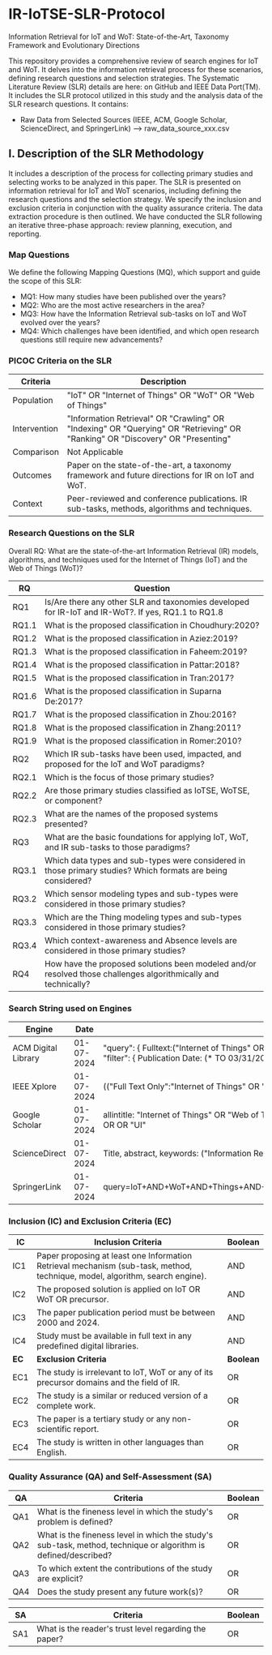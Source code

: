 # IR-IoTSE-SLR-Protocol
Information Retrieval for IoT and WoT: State-of-the-Art, Taxonomy Framework and Evolutionary Directions

This repository provides a comprehensive review of search engines for IoT and WoT. It delves into the information retrieval process for these scenarios, defining research questions and selection strategies. The Systematic Literature Review (SLR) details are here: on GitHub and IEEE Data Port(TM). It includes the SLR protocol utilized in this study and the analysis data of the SLR research questions. It contains:
* Raw Data from Selected Sources (IEEE, ACM, Google Scholar, ScienceDirect, and SpringerLink) --> raw_data_source_xxx.csv


## I. Description of the SLR Methodology
It includes a description of the process for collecting primary studies and selecting works to be analyzed in this paper. The SLR is presented on information retrieval for IoT and WoT scenarios, including defining the research questions and the selection strategy. We specify the inclusion and exclusion criteria in conjunction with the quality assurance criteria. The data extraction procedure is then outlined. We have conducted the SLR following an iterative three-phase approach: review planning, execution, and reporting. 

### Map Questions
We define the following Mapping Questions (MQ), which support and guide the scope of this SLR:
- MQ1: How many studies have been published over the years?
- MQ2: Who are the most active researchers in the area?
- MQ3: How have the Information Retrieval sub-tasks on IoT and WoT evolved over the years?
- MQ4: Which challenges have been identified, and which open research questions still require new advancements?

### PICOC Criteria on the SLR

| Criteria     | Description                                                                                                                   |
|--------------|-------------------------------------------------------------------------------------------------------------------------------|
| Population   | "IoT" OR "Internet of Things" OR "WoT" OR "Web of Things"                                                                     |
| Intervention | "Information Retrieval" OR "Crawling" OR "Indexing" OR "Querying" OR "Retrieving" OR "Ranking" OR "Discovery" OR "Presenting" |
| Comparison   | Not Applicable                                                                                                                |
| Outcomes     | Paper on the state-of-the-art, a taxonomy framework and future directions for IR on IoT and WoT.                              |
| Context      | Peer-reviewed and conference publications. IR sub-tasks, methods, algorithms and techniques.                                  |

### Research Questions on the SLR

Overall RQ: What are the state-of-the-art Information Retrieval (IR) models, algorithms, and techniques used for the Internet of Things (IoT) and the Web of Things (WoT)?

| RQ    | Question                                                                                                        |
|-------|-----------------------------------------------------------------------------------------------------------------|
| RQ1   | Is/Are there any other SLR and taxonomies developed for IR-IoT and IR-WoT?. If yes, RQ1.1 to RQ1.8              |
| RQ1.1 | What is the proposed classification in Choudhury:2020?                                                          |
| RQ1.2 | What is the proposed classification in Aziez:2019?                                                              |
| RQ1.3 | What is the proposed classification in Faheem:2019?                                                             |
| RQ1.4 | What is the proposed classification in Pattar:2018?                                                             |
| RQ1.5 | What is the proposed classification in Tran:2017?                                                               |
| RQ1.6 | What is the proposed classification in Suparna De:2017?                                                         |
| RQ1.7 | What is the proposed classification in Zhou:2016?                                                               |
| RQ1.8 | What is the proposed classification in Zhang:2011?                                                              |
| RQ1.9 | What is the proposed classification in Romer:2010?                                                              |
| RQ2   | Which IR sub-tasks have been used, impacted, and proposed for the IoT and WoT paradigms?                        |
| RQ2.1 | Which is the focus of those primary studies?                                                                    |
| RQ2.2 | Are those primary studies classified as IoTSE, WoTSE, or component?                                             |
| RQ2.3 | What are the names of the proposed systems presented?                                                           |
| RQ3 | What are the basic foundations for applying IoT, WoT, and IR sub-tasks to those paradigms?                        |
| RQ3.1 | Which data types and sub-types were considered in those primary studies? Which formats are being considered?    |
| RQ3.2 | Which sensor modeling types and sub-types were considered in those primary studies?                             |
| RQ3.3 | Which are the Thing modeling types and sub-types considered in those primary studies?                           |
| RQ3.4 | Which context-awareness and Absence levels are considered in those primary studies?                             |
| RQ4 | How have the proposed solutions been modeled and/or resolved those challenges algorithmically and technically?    |

### Search String used on Engines

| Engine              | Date       | Query                                                                                                                                                                                                                                                                                  | Annex     |
|---------------------|------------|----------------------------------------------------------------------------------------------------------------------------------------------------------------------------------------------------------------------------------------------------------------------------------------|-----------|
| ACM Digital Library | 01-07-2024 | "query": { Fulltext:("Internet of Things" OR "Web of Things" OR "IoT" OR "WoT") AND Abstract:("Information Retrieval" OR "Search Engine" OR "Crawling" OR "Service Discovery" OR "Indexing" OR "Ranking" OR "UI") } "filter": { Publication Date: (* TO 03/31/2022), ACM Content: DL } | Annex 1.1 |
| IEEE Xplore         | 01-07-2024 | (("Full Text Only":"Internet of Things" OR "Web of Things" OR "IoT" OR "WoT") AND ("Abstract":"Information Retrieval" OR "Search Engine" OR "Crawling" OR "Service Discovery" OR "Indexing" OR "Ranking" OR "UI"))                                                                     | Annex 1.2 |
| Google Scholar      | 01-07-2024 | allintitle: "Internet of Things" OR "Web of Things" OR "IoT" OR "WoT" "Information Retrieval" OR OR OR "Search Engine" OR OR OR "Crawling" OR OR OR "Service Discovery" OR OR OR "Indexing" OR OR OR "Ranking" OR OR OR "UI"                                                           | Annex 1.3 |
| ScienceDirect       | 01-07-2024 | Title, abstract, keywords: ("Information Retrieval" OR "Search Engine" OR "Crawling" OR "Indexing" OR "Ranking") AND ("Internet of Things" OR "Web of Things" OR "IoT" OR "WoT")                                                                                                       | Annex 1.4 |
| SpringerLink        | 01-07-2024 | query=IoT+AND+WoT+AND+Things+AND+Internet+AND+Web+AND+%28Information+OR+Retrieval+OR+Search+OR+Engine+OR+Crawling+OR+Indexing+OR+Ranking+OR+IoT+OR+WoT+OR+Things+OR+Internet+OR+Web                                                                                                    | Annex 1.5 |

### Inclusion (IC) and Exclusion Criteria (EC)

| IC  | Inclusion Criteria                                                                                                                     | Boolean |
|-----|------------------------------------------------------------------------------------------------------------------------------|---------|
| IC1 | Paper proposing at least one Information Retrieval mechanism (sub-task, method, technique, model, algorithm, search engine). | AND     |
| IC2 | The proposed solution is applied on IoT OR WoT OR precursor.                                                                 | AND     |
| IC3 | The paper publication period must be between 2000 and 2024.                                                                  | AND     |
| IC4 | Study must be available in full text in any predefined digital libraries.                                                    | AND     |
| **EC**  | **Exclusion Criteria**                                                                                 | **Boolean** |
| EC1 | The study is irrelevant to IoT, WoT or any of its precursor domains and the field of IR. | OR      |
| EC2 | The study is a similar or reduced version of a complete work.                            | OR      |
| EC3 | The paper is a tertiary study or any non-scientific report.                              | OR      |
| EC4 | The study is written in other languages than English.                                    | OR      |

### Quality Assurance (QA) and Self-Assessment (SA)

| QA  | Criteria                                                                                                       | Boolean |
|-----|----------------------------------------------------------------------------------------------------------------|---------|
| QA1 | What is the fineness level in which the study's problem is defined?                                            | OR      |
| QA2 | What is the fineness level in which the study's sub-task, method, technique or algorithm is defined/described? | OR      |
| QA3 | To which extent the contributions of the study are explicit?                                                   | OR      |
| QA4 | Does the study present any future work(s)?                                                                     | OR      |

| SA  | Criteria                                              | Boolean |
|-----|-------------------------------------------------------|---------|
| SA1 | What is the reader's trust level regarding the paper? | OR      |

